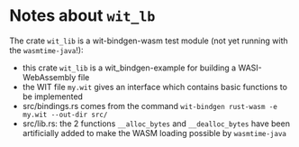 # Notes about `wit_lb`

The crate `wit_lib` is a wit-bindgen-wasm test module (not yet running with the `wasmtime-java`!):
- this crate `wit_lib` is a wit_bindgen-example for building a WASI-WebAssembly file
- the WIT file `my.wit` gives an interface which contains basic functions to be implemented
- src/bindings.rs comes from the command `wit-bindgen rust-wasm -e my.wit --out-dir src/`
- src/lib.rs: the 2 functions `__alloc_bytes` and `__dealloc_bytes` have been artificially added to make the WASM loading possible by `wasmtime-java`
